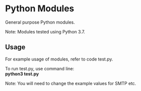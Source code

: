 # Python Modules
General purpose Python modules.

Note: Modules tested using Python 3.7.

## Usage
For example usage of modules, refer to code test.py.

To run test.py, use command line:<br>
**python3 test.py**

Note: You will need to change the example values for SMTP etc.
